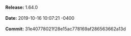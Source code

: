 **Release:** 
1.64.0
<br><br>**Date:** 
2019-10-16 10:07:21 -0400
<br><br>**Commit:** 
31e40778021f28e15ac778169af286563662a13d
